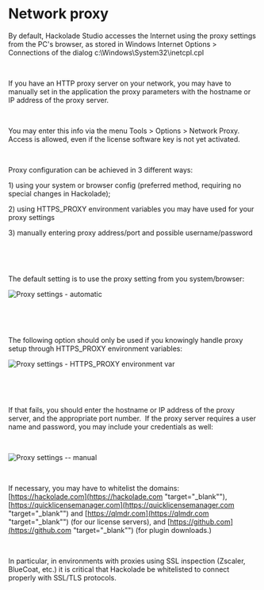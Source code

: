 # Network proxy

By default, Hackolade Studio accesses the Internet using the proxy settings from the PC's browser, as stored in Windows Internet Options \> Connections of the dialog c:\\Windows\\System32\\inetcpl.cpl&nbsp;

&nbsp;

If you have an HTTP proxy server on your network, you may have to manually set in the application the proxy parameters with the hostname or IP address of the proxy server.

&nbsp;

You may enter this info via the menu Tools \> Options \> Network Proxy.&nbsp; Access is allowed, even if the license software key is not yet activated.

&nbsp;

Proxy configuration can be achieved in 3 different ways:

&#49;) using your system or browser config (preferred method, requiring no special changes in Hackolade);

&#50;) using HTTPS\_PROXY environment variables you may have used for your proxy settings

&#51;) manually entering proxy address/port and possible username/password

&nbsp;

&nbsp;

The default setting is to use the proxy setting from you system/browser:

![Proxy settings - automatic](<lib/Proxy settings - automatic.png>)

&nbsp;

&nbsp;

The following option should only be used if you knowingly handle proxy setup through HTTPS\_PROXY environment variables:

![Proxy settings - HTTPS\_PROXY environment var](<lib/Proxy settings - HTTPS\_PROXY environment var.png>)

&nbsp;

&nbsp;

If that fails, you should enter the hostname or IP address of the proxy server, and the appropriate port number.&nbsp; If the proxy server requires a user name and password, you may include your credentials as well:

&nbsp;

![Proxy settings -- manual](<lib/Proxy settings -- manual.png>)

&nbsp;

If necessary, you may have to whitelist the domains: [https://hackolade.com](<https://hackolade.com> "target=\"\_blank\""), [https://quicklicensemanager.com](<https://quicklicensemanager.com> "target=\"\_blank\"") and [https://qlmdr.com](<https://qlmdr.com> "target=\"\_blank\"") (for our license servers), and [https://github.com](<https://github.com> "target=\"\_blank\"") (for plugin downloads.)

&nbsp;

In particular, in environments with proxies using SSL inspection (Zscaler, BlueCoat, etc.) it is critical that Hackolade be whitelisted to connect properly with SSL/TLS protocols.

